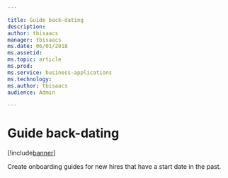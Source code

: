 ```yaml
---

title: Guide back-dating
description: 
author: tbisaacs
manager: tbisaacs
ms.date: 06/01/2018
ms.assetid: 
ms.topic: article
ms.prod: 
ms.service: business-applications
ms.technology: 
ms.author: tbisaacs
audience: Admin

---
```

#  Guide back-dating

[!include[banner](../../../includes/banner.md)]

Create onboarding guides for new hires that have a start date in the past. 